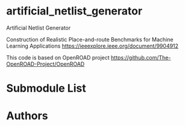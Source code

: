 # artificial_netlist_generator

Artificial Netlist Generator

Construction of Realistic Place-and-route Benchmarks for Machine Learning Applications <https://ieeexplore.ieee.org/document/9904912>

This code is based on OpenROAD project
https://github.com/The-OpenROAD-Project/OpenROAD

# Submodule List

# Authors
